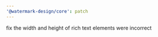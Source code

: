 ```yaml
---
'@watermark-design/core': patch
---
```


fix the width and height of rich text elements were incorrect
